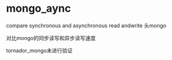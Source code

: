 # mongo_aync
compare synchronous and asynchronous read andwrite 头mongo

对比mongo的同步读写和异步读写速度

tornador_mongo未进行验证